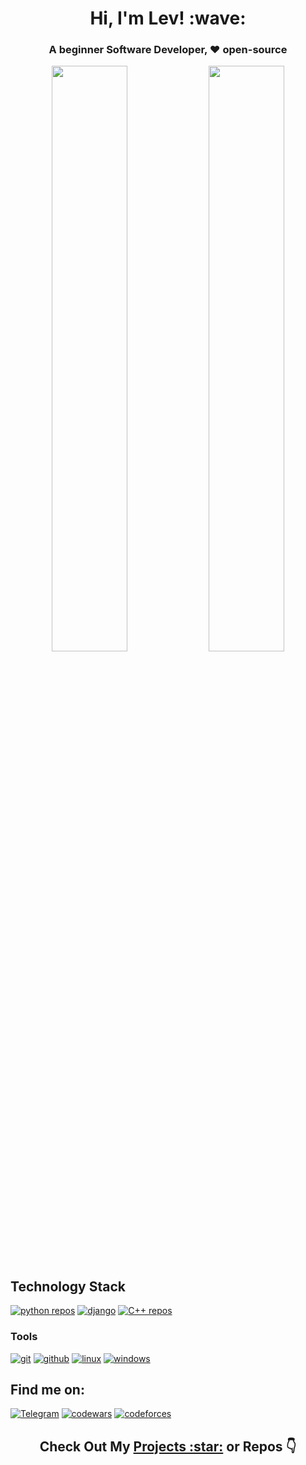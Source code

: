<h1 align="center"> Hi, I'm Lev! :wave: </h1>

<h3 align="center"> A beginner Software Developer, ❤️ open-source </h3>

<p align="center">
  <a href="https://github.com/Yu-Leo#js-contribution-activity" target="_blank" style="text-decoration: none"><img width="49%" src="https://github-readme-stats.vercel.app/api?username=yu-leo&show_icons=true&theme=react&bg_color=0d1117&border_color=0A4398"/></a>
  <a href="https://github.com/Yu-Leo#js-contribution-activity" target="_blank"><img width="49%" src="http://github-readme-streak-stats.herokuapp.com?user=yu-leo&theme=react&background=0d1117&border=1f6fea" /></a>
</p>

## Technology Stack
<a href="https://github.com/Yu-Leo?tab=repositories&language=python" target="_blank"> <img alt="python repos" src="https://img.shields.io/badge/-python-090909?style=for-the-badge&logo=python&logoColor=FFDF00"></a>
<a href="#" target="_blank"> <img alt="django" src="https://img.shields.io/badge/-Django-090909?style=for-the-badge&logo=django&logoColor=0aad48"></a>
<a href="https://github.com/Yu-Leo?tab=repositories&language=c%2B%2B" target="_blank"> <img alt="С++ repos" src="https://img.shields.io/badge/-C++-090909?style=for-the-badge&logo=C%2b%2b&logoColor=6296CC"></a>

### Tools
<a href="#" target="_blank"> <img alt="git" src="https://img.shields.io/badge/-git-090909?style=for-the-badge&logo=git"></a>
<a href="#" target="_blank"> <img alt="github" src="https://img.shields.io/badge/-GitHub-090909?style=for-the-badge&logo=github"></a>
<a href="#" target="_blank"> <img alt="linux" src="https://img.shields.io/badge/-os | linux-090909?style=for-the-badge&logo=linux"></a>
<a href="#" target="_blank"> <img alt="windows" src="https://img.shields.io/badge/-os | windows-090909?style=for-the-badge&logo=windows"></a>

## Find me on:
<a href="https://t.me/yu_leo" target="_blank"> <img alt="Telegram" src="https://img.shields.io/badge/-Telegram-090909?style=for-the-badge&logo=telegram&logoColor=27A0D9"></a>
<a href="https://www.codewars.com/users/YuLeo" target="_blank"> <img alt="codewars" src="https://img.shields.io/badge/-codewars-090909?style=for-the-badge&logo=codewars&logoColor=b1361e"></a>
<a href="http://codeforces.com/profile/YuLeo" target="_blank"> <img alt="codeforces" src="https://img.shields.io/badge/-codeforces-090909?style=for-the-badge&logo=codeforces&logoColor=fbc848"></a>

<h2 align="center"> Check Out My <a href="./PROJECTS.md">Projects :star:</a> or Repos 👇 </h2>

